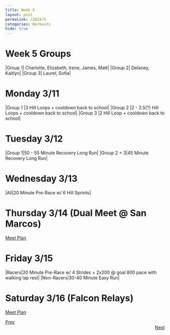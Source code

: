 ```yaml
---
title: Week 5
layout: post
permalink: /2024/5
categories: Workouts
hide: true
---
```



# Week 5 Groups

|Group 1| Charlotte, Elizabeth, Irene, James, Matt|
|Group 2| Delaney, Kaitlyn|
|Group 3| Laurel, Sofia|

# Monday 3/11 

|Group 1 |3 Hill Loops + cooldown back to school|
|Group 2 |2 - 2.5(?) Hill Loops + cooldown back to school|
|Group 3 |2 Hill Loop + cooldown back to school|

# Tuesday 3/12

|Group 1|50 - 55 Minute Recovery Long Run|
|Group 2 + 3|45 Minute Recovery Long Run|

# Wednesday 3/13

|All|20 Minute Pre-Race w/ 6 Hill Sprints|

# Thursday 3/14 (Dual Meet @ San Marcos)

[Meet Plan]({{site.baseurl}}/2024/SM)

# Friday 3/15

|Racers|20 Minute Pre-Race w/ 4 Strides + 2x200 @ goal 800 pace with walking lap rest|
|Non-Racers|30-40 Minute Easy Run|

# Saturday 3/16 (Falcon Relays)

[Meet Plan]({{site.baseurl}}/2024/FR)

<div style="text-align: left"> <a href="{{site.baseurl}}/2024/4">Prev</a></div> 
<div style="text-align: right"> <a href="{{site.baseurl}}/2024/6">Next</a></div>
